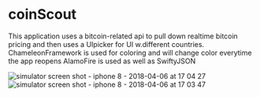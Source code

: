 # coinScout


This application uses a bitcoin-related api to pull down realtime bitcoin pricing and then uses a UIpicker for UI w.different countries. 
ChameleonFramework is used for coloring and will change color everytime the app reopens
AlamoFire is used as well as SwiftyJSON

![simulator screen shot - iphone 8 - 2018-04-06 at 17 04 27](https://user-images.githubusercontent.com/32461222/38444989-9286d2e0-39bf-11e8-949b-f1afc7b30b13.png)
![simulator screen shot - iphone 8 - 2018-04-06 at 17 03 47](https://user-images.githubusercontent.com/32461222/38444992-9447cc60-39bf-11e8-8d0f-60ef2f0ad596.png)
